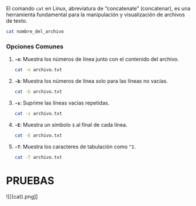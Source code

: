 El comando `cat` en Linux, abreviatura de “concatenate” (concatenar), es una herramienta fundamental para la manipulación y visualización de archivos de texto.

```bash
cat nombre_del_archivo
```

### **Opciones Comunes**

1. **`-n`**: Muestra los números de línea junto con el contenido del archivo.
    
    ```bash
    cat -n archivo.txt
    ```
    
2. **`-b`**: Muestra los números de línea solo para las líneas no vacías.
    
    ```bash
    cat -b archivo.txt
    ```
    
3. **`-s`**: Suprime las líneas vacías repetidas.
    
    ```bash
    cat -s archivo.txt
    ```
    
4. **`-E`**: Muestra un símbolo `$` al final de cada línea.
    
    ```bash
    cat -E archivo.txt
    ```
    
5. **`-T`**: Muestra los caracteres de tabulación como `^I`.
    
    ```bash
    cat -T archivo.txt
    ```

# PRUEBAS

![[{cat}.png]]